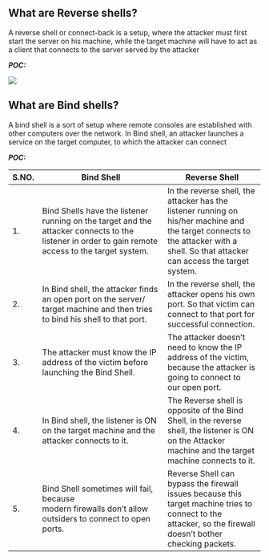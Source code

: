 
## What are Reverse shells?
A reverse shell or connect-back is a setup, where the attacker must first start the server on his machine, while the target machine will have to act as a client that connects to the server served by the attacker

***POC:***

![](https://i.imgur.com/mW9bpUr.gif)

## What are Bind shells?
A bind shell is a sort of setup where remote consoles are established with other computers over the network. In Bind shell, an attacker launches a service on the target computer, to which the attacker can connect

***POC:***




|S.NO.|Bind Shell|Reverse Shell|
|---|---|---|
|1.|Bind Shells have the listener running on the target and the attacker connects to the listener in order to gain remote access to the target system.|In the reverse shell, the attacker has the listener running on his/her machine and the target connects to the attacker with a shell. So that attacker can access the target system.|
|2.|In Bind shell, the attacker finds an open port on the server/ target machine and then tries to bind his shell to that port.|In the reverse shell, the attacker opens his own port. So that victim can connect to that port for successful connection.|
|3.|The attacker must know the IP address of the victim before launching the Bind Shell.|The attacker doesn’t need to know the IP address of the victim, because the attacker is going to connect to our open port.|
|4.|In Bind shell, the listener is ON on the target machine and the attacker connects to it.|The Reverse shell is opposite of the Bind Shell, in the reverse shell, the listener is ON on the Attacker machine and the target machine connects to it.|
|5.|Bind Shell sometimes will fail, because modern firewalls don’t allow outsiders to connect to open ports.|Reverse Shell can bypass the firewall issues because this target machine tries to connect to the attacker, so the firewall doesn’t bother checking packets.|





